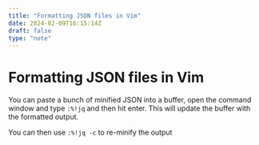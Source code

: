 ```yaml
---
title: "Formatting JSON files in Vim"
date: 2024-02-09T16:15:14Z
draft: false
type: "note"
---
```

# Formatting JSON files in Vim

You can paste a bunch of minified JSON into a buffer, open the command window and type `:%!jq` and then hit enter. This will update the buffer with the formatted output.

You can then use `:%!jq -c` to re-minify the output
